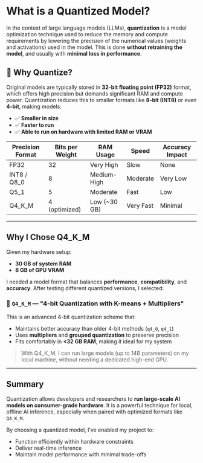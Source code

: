 # What is a Quantized Model?

In the context of large language models (LLMs), **quantization** is a model optimization technique used to reduce the memory and compute requirements by lowering the precision of the numerical values (weights and activations) used in the model. This is done **without retraining the model**, and usually with **minimal loss in performance**.

## 🎯 Why Quantize?

Original models are typically stored in **32-bit floating point (FP32)** format, which offers high precision but demands significant RAM and compute power. Quantization reduces this to smaller formats like **8-bit (INT8)** or even **4-bit**, making models:

- ✅ **Smaller in size**
- ✅ **Faster to run**
- ✅ **Able to run on hardware with limited RAM or VRAM**

| Precision Format | Bits per Weight | RAM Usage     | Speed     | Accuracy Impact |
|------------------|------------------|---------------|-----------|------------------|
| FP32             | 32               | Very High     | Slow      | None             |
| INT8 / Q8_0      | 8                | Medium-High   | Moderate  | Very Low         |
| Q5_1             | 5                | Moderate      | Fast      | Low              |
| Q4_K_M           | 4 (optimized)    | Low (~30 GB)  | Very Fast | Minimal          |

---

## Why I Chose Q4_K_M

Given my hardware setup:

- **30 GB of system RAM**
- **8 GB of GPU VRAM**

I needed a model format that balances **performance**, **compatibility**, and **accuracy**. After testing different quantized versions, I selected:

### 🧠 `Q4_K_M` — "4-bit Quantization with K-means + Multipliers"

This is an advanced 4-bit quantization scheme that:

- Maintains better accuracy than older 4-bit methods (`q4_0`, `q4_1`)
- Uses **multipliers** and **grouped quantization** to preserve precision
- Fits comfortably in **<32 GB RAM**, making it ideal for my system

> With Q4_K_M, I can run large models (up to 14B parameters) on my local machine, without needing a dedicated high-end GPU.

---

## Summary

Quantization allows developers and researchers to **run large-scale AI models on consumer-grade hardware**. It is a powerful technique for local, offline AI inference, especially when paired with optimized formats like `Q4_K_M`.

By choosing a quantized model, I’ve enabled my project to:

- Function efficiently within hardware constraints
- Deliver real-time inference
- Maintain model performance with minimal trade-offs

